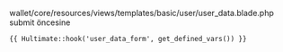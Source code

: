 wallet/core/resources/views/templates/basic/user/user_data.blade.php<br>
submit öncesine 
```
{{ Hultimate::hook('user_data_form', get_defined_vars()) }}
```
